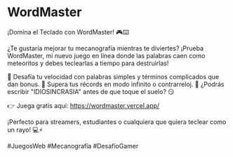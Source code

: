 # WordMaster

¡Domina el Teclado con WordMaster! 🎮⌨️

¿Te gustaría mejorar tu mecanografía mientras te diviertes? ¡Prueba WordMaster, mi nuevo juego en línea donde las palabras caen como meteoritos y debes teclearlas a tiempo para destruirlas!

🔹 Desafía tu velocidad con palabras simples y términos complicados que dan bonus.
🔹 Supera tus récords en modo infinito o contrarreloj.
🔹 ¿Podrás escribir "IDIOSINCRASIA" antes de que toque el suelo? 😏

👉 Juega gratis aquí: https://wordmaster.vercel.app/

¡Perfecto para streamers, estudiantes o cualquiera que quiera teclear como un rayo! 💻⚡

#JuegosWeb #Mecanografía #DesafíoGamer
